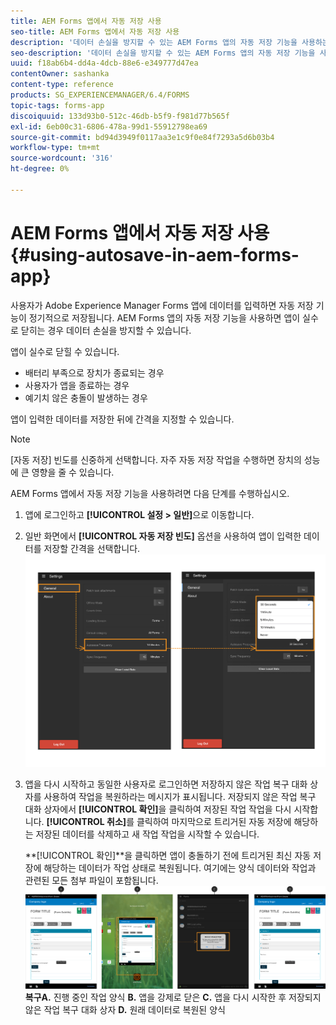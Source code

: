 ```yaml
---
title: AEM Forms 앱에서 자동 저장 사용
seo-title: AEM Forms 앱에서 자동 저장 사용
description: '데이터 손실을 방지할 수 있는 AEM Forms 앱의 자동 저장 기능을 사용하는 방법을 알아봅니다. '
seo-description: '데이터 손실을 방지할 수 있는 AEM Forms 앱의 자동 저장 기능을 사용하는 방법을 알아봅니다. '
uuid: f18ab6b4-dd4a-4dcb-88e6-e349777d47ea
contentOwner: sashanka
content-type: reference
products: SG_EXPERIENCEMANAGER/6.4/FORMS
topic-tags: forms-app
discoiquuid: 133d93b0-512c-46db-b5f9-f981d77b565f
exl-id: 6eb00c31-6806-478a-99d1-55912798ea69
source-git-commit: bd94d3949f0117aa3e1c9f0e84f7293a5d6b03b4
workflow-type: tm+mt
source-wordcount: '316'
ht-degree: 0%

---
```


# AEM Forms 앱에서 자동 저장 사용 {#using-autosave-in-aem-forms-app}

사용자가 Adobe Experience Manager Forms 앱에 데이터를 입력하면 자동 저장 기능이 정기적으로 저장됩니다. AEM Forms 앱의 자동 저장 기능을 사용하면 앱이 실수로 닫히는 경우 데이터 손실을 방지할 수 있습니다.

앱이 실수로 닫힐 수 있습니다.

* 배터리 부족으로 장치가 종료되는 경우
* 사용자가 앱을 종료하는 경우
* 예기치 않은 충돌이 발생하는 경우

앱이 입력한 데이터를 저장한 뒤에 간격을 지정할 수 있습니다.

>[!NOTE]
>
>[자동 저장] 빈도를 신중하게 선택합니다. 자주 자동 저장 작업을 수행하면 장치의 성능에 큰 영향을 줄 수 있습니다.

AEM Forms 앱에서 자동 저장 기능을 사용하려면 다음 단계를 수행하십시오.

1. 앱에 로그인하고 **[!UICONTROL 설정 > 일반]**&#x200B;으로 이동합니다.
1. 일반 화면에서 **[!UICONTROL 자동 저장 빈도]** 옵션을 사용하여 앱이 입력한 데이터를 저장할 간격을 선택합니다.
   [ ![자동 저장 빈도 설정](assets/using-autosave-freq-07.png)](assets/using-autosave-freq-07-1.png)

1. 앱을 다시 시작하고 동일한 사용자로 로그인하면 저장하지 않은 작업 복구 대화 상자를 사용하여 작업을 복원하라는 메시지가 표시됩니다. 저장되지 않은 작업 복구 대화 상자에서 **[!UICONTROL 확인]**&#x200B;을 클릭하여 저장된 작업 작업을 다시 시작합니다. **[!UICONTROL 취소]**&#x200B;를 클릭하여 마지막으로 트리거된 자동 저장에 해당하는 저장된 데이터를 삭제하고 새 작업 작업을 시작할 수 있습니다.

   **[!UICONTROL 확인]**을 클릭하면 앱이 충돌하기 전에 트리거된 최신 자동 저장에 해당하는 데이터가 작업 상태로 복원됩니다. 여기에는 양식 데이터와 작업과 관련된 모든 첨부 파일이 포함됩니다.
   [ ![작업 ](assets/autosave-flow.png)](assets/using-autosave-freq-06.png)**복구A.** 진행 중인 작업 양식  **B.** 앱을 강제로 닫은  **C.** 앱을 다시 시작한 후 저장되지 않은 작업 복구 대화 상자  **D.** 원래 데이터로 복원된 양식
